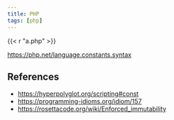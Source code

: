 ```yaml
---
title: PHP
tags: [php]
---
```


{{< r "a.php" >}}

<https://php.net/language.constants.syntax>

## References

- <https://hyperpolyglot.org/scripting#const>
- <https://programming-idioms.org/idiom/157>
- <https://rosettacode.org/wiki/Enforced_immutability>
